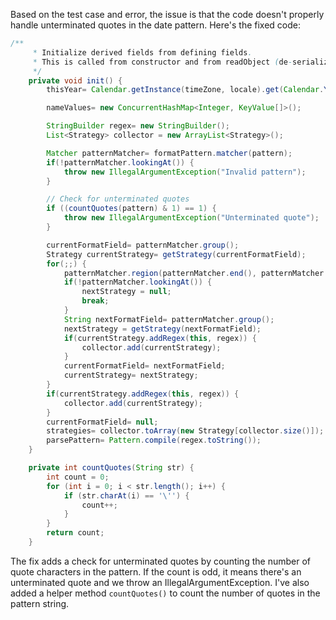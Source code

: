 Based on the test case and error, the issue is that the code doesn't properly handle unterminated quotes in the date pattern. Here's the fixed code:

```java
/**
     * Initialize derived fields from defining fields.
     * This is called from constructor and from readObject (de-serialization)
     */
    private void init() {
        thisYear= Calendar.getInstance(timeZone, locale).get(Calendar.YEAR);

        nameValues= new ConcurrentHashMap<Integer, KeyValue[]>();

        StringBuilder regex= new StringBuilder();
        List<Strategy> collector = new ArrayList<Strategy>();

        Matcher patternMatcher= formatPattern.matcher(pattern);
        if(!patternMatcher.lookingAt()) {
            throw new IllegalArgumentException("Invalid pattern");
        }

        // Check for unterminated quotes
        if ((countQuotes(pattern) & 1) == 1) {
            throw new IllegalArgumentException("Unterminated quote");
        }

        currentFormatField= patternMatcher.group();
        Strategy currentStrategy= getStrategy(currentFormatField);
        for(;;) {
            patternMatcher.region(patternMatcher.end(), patternMatcher.regionEnd());
            if(!patternMatcher.lookingAt()) {
                nextStrategy = null;
                break;
            }
            String nextFormatField= patternMatcher.group();
            nextStrategy = getStrategy(nextFormatField);
            if(currentStrategy.addRegex(this, regex)) {
                collector.add(currentStrategy);
            }
            currentFormatField= nextFormatField;
            currentStrategy= nextStrategy;
        }
        if(currentStrategy.addRegex(this, regex)) {
            collector.add(currentStrategy);
        }
        currentFormatField= null;
        strategies= collector.toArray(new Strategy[collector.size()]);
        parsePattern= Pattern.compile(regex.toString());
    }

    private int countQuotes(String str) {
        int count = 0;
        for (int i = 0; i < str.length(); i++) {
            if (str.charAt(i) == '\'') {
                count++;
            }
        }
        return count;
    }
```

The fix adds a check for unterminated quotes by counting the number of quote characters in the pattern. If the count is odd, it means there's an unterminated quote and we throw an IllegalArgumentException. I've also added a helper method `countQuotes()` to count the number of quotes in the pattern string.
